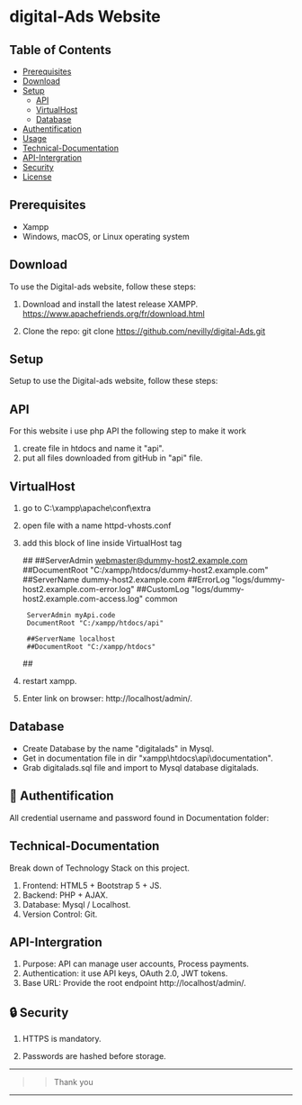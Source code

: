 # digital-Ads Website


## Table of Contents
- [Prerequisites](#Prerequisites)
- [Download](#Download)
- [Setup](#Setup)
  - [API](#API)
  - [VirtualHost](#VirtualHost)
  - [Database](#Database)
- [Authentification](#Authentification)
- [Usage](#Usage)
- [Technical-Documentation](#Technical-Documentation)
- [API-Intergration](#API-Intergration)
- [Security](#Security)
- [License](#license)


## Prerequisites
- Xampp 
- Windows, macOS, or Linux operating system


## Download

To use the Digital-ads website, follow these steps:

1. Download and install the latest release XAMPP. https://www.apachefriends.org/fr/download.html
 
2. Clone the repo: git clone https://github.com/nevilly/digital-Ads.git
 


## Setup

Setup to use the Digital-ads website, follow these steps:

## API

For this website i use php API the following step to make it work
1. create file in htdocs  and name it "api".
2. put all files downloaded from gitHub in "api" file.

## VirtualHost

1. go to C:\xampp\apache\conf\extra
2. open file with a name  httpd-vhosts.conf
3. add this block of line inside VirtualHost tag 

    ##<VirtualHost :80>
	    ##ServerAdmin webmaster@dummy-host2.example.com
	    ##DocumentRoot "C:/xampp/htdocs/dummy-host2.example.com"
	    ##ServerName dummy-host2.example.com
	    ##ErrorLog "logs/dummy-host2.example.com-error.log"
	    ##CustomLog "logs/dummy-host2.example.com-access.log" common

	    ServerAdmin myApi.code
	    DocumentRoot "C:/xampp/htdocs/api"

	    ##ServerName localhost
	    ##DocumentRoot "C:/xampp/htdocs"
    ##</VirtualHost>

4. restart xampp.
5. Enter link on browser: http://localhost/admin/.



## Database

- Create Database by the name "digitalads" in Mysql.
- Get in documentation file in dir  "xampp\htdocs\api\documentation".
- Grab digitalads.sql file and import to Mysql database digitalads.


## 🔑 Authentification

All credential username and password found in Documentation folder:


## Technical-Documentation
  
Break down of Technology Stack on this project.

1. Frontend: HTML5 + Bootstrap 5 + JS.
2. Backend: PHP + AJAX.
3. Database: Mysql / Localhost.
4. Version Control: Git.

       

 
## API-Intergration
1. Purpose:  API can  manage user accounts, Process payments.
2. Authentication: it use  API keys, OAuth 2.0, JWT tokens.
3. Base URL: Provide the root endpoint http://localhost/admin/.

 


## 🔒 Security

1. HTTPS is mandatory.

2. Passwords are hashed before storage.

--------------------------------------------------------------
>> Thank you
-----------------------------------------------------------